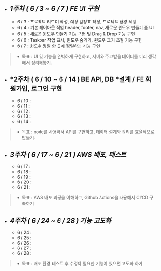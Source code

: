 - ## _1주차 ( 6 / 3 ~ 6 / 7 ) FE UI 구현_

  - 6 / 3 : 프로젝트 리드미 작성, 예상 일정표 작성, 프로젝트 환경 세팅
  - 6 / 4 : 기본 레이아웃 작업 header, footer, nav, 새로운 윈도우 만들기 폼 UI
  - 6 / 5 : 새로운 윈도우 만들기 기능 구현 밎 Drag & Drop 기능 구현
  - 6 / 6 : Taskbar 작업 표시, 윈도우 숨기기, 윈도우 크기 조절 기능 구현
  - 6 / 7 : 윈도우 정렬 한 곳에 정렬하는 기능 구현

> - 목표 : UI 및 기능을 완벽하게 구현하고, 서버와 주고받을 데이터를 미리 생각해서 정리해놓기.

- ## *2주차 ( 6 / 10 ~ 6 / 14 ) BE API, DB *설계 / FE 회원가입, 로그인 구현

  - 6 / 10 :
  - 6 / 11 :
  - 6 / 12 :
  - 6 / 13 :
  - 6 / 14 :

> - 목표 : node를 사용해서 API를 구현하고, 데이터 설계와 쿼리를 효율적으로 만들기.

- ## _3주차 ( 6 / 17 ~ 6 / 21 ) AWS 배포, 테스트_

  - 6 / 17 :
  - 6 / 18 :
  - 6 / 19 :
  - 6 / 20 :
  - 6 / 21 :

> - 목표 : AWS 배포 과정을 이해하고, Github Actions을 사용해서 CI/CD 구축하기

- ## _4주차 ( 6 / 24 ~ 6 / 28 ) 기능 고도화_

  - 6 / 24 :
  - 6 / 25 :
  - 6 / 26 :
  - 6 / 27 :
  - 6 / 28 :

> - 목표 : 배포 환경 테스트 후 수정이 필요한 기능이 있으면 고도화 하기
